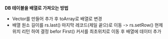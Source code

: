 **DB 테이블을 배열로 가져오는 방법**
  * Vector를 만들어 추가 후 toArray로 배열로 변경
  * 배열 원소 길이를 rs.last() 마지막 레코드(제일 끝으)로 이동 -> rs.setRow() 현제 위치 리턴 하여 결정 befor First() 커서를 최초위치로 이동 후 배열에 데이터 추가
